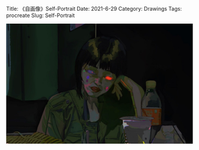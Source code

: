 Title: 《自画像》Self-Portrait
Date: 2021-6-29
Category: Drawings
Tags: procreate
Slug: Self-Portrait


<div style="display:  flex; flex-wrap: wrap; gap: 20px; justify-content: center;">
  <img src="../images/Self-Portrait.jpeg" alt="A Peaceful Bed 1" style="max-width: 100%; max-height: 600px; height: auto; object-fit: contain;">
</div>

